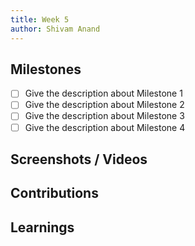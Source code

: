 ```yaml
---
title: Week 5
author: Shivam Anand
---
```


## Milestones

-   [ ] Give the description about Milestone 1
-   [ ] Give the description about Milestone 2
-   [ ] Give the description about Milestone 3
-   [ ] Give the description about Milestone 4

## Screenshots / Videos

## Contributions

## Learnings
